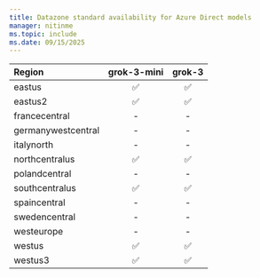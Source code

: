 ```yaml
---
title: Datazone standard availability for Azure Direct models
manager: nitinme
ms.topic: include
ms.date: 09/15/2025
---
```


<!-- ## DataZoneStandard.md -->

| **Region**         | **grok-3-mini** | **grok-3** |
|:-------------------|:---------------:|:----------:|
| eastus             | ✅              | ✅          |
| eastus2            | ✅              | ✅          |
| francecentral      | -               | -          |
| germanywestcentral | -               | -          |
| italynorth         | -               | -          |
| northcentralus     | ✅              | ✅          |
| polandcentral      | -               | -          |
| southcentralus     | ✅              | ✅          |
| spaincentral       | -               | -          |
| swedencentral      | -               | -          |
| westeurope         | -               | -          |
| westus             | ✅              | ✅          |
| westus3            | ✅              | ✅          |

